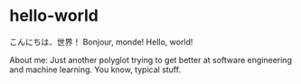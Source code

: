 # hello-world

こんにちは、世界！
Bonjour, monde!
Hello, world!

About me: Just another polyglot trying to get better at software engineering and machine learning. You know, typical stuff.
